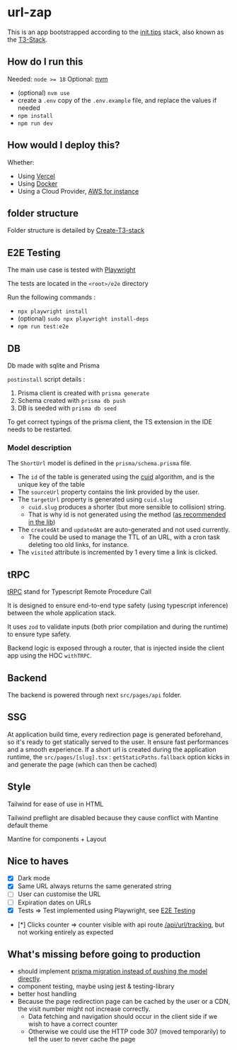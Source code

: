 # url-zap

This is an app bootstrapped according to the [init.tips](https://init.tips) stack, also known as the [T3-Stack](https://create.t3.gg).

## How do I run this

Needed: `node >= 18`
Optional: [nvm](https://github.com/nvm-sh/nvm)

- (optional) `nvm use`
- create a `.env` copy of the `.env.example` file, and replace the values if needed
- `npm install`
- `npm run dev`

## How would I deploy this?

Whether:

- Using [Vercel](https://create.t3.gg/en/deployment/vercel)
- Using [Docker](https://create.t3.gg/en/deployment/docker)
- Using a Cloud Provider, [AWS for instance](https://aws.amazon.com/blogs/mobile/host-a-next-js-ssr-app-with-real-time-data-on-aws-amplify/)

## folder structure

Folder structure is detailed by [Create-T3-stack](https://create.t3.gg/en/folder-structure)

## E2E Testing

The main use case is tested with [Playwright](https://playwright.dev/)

The tests are located in the `<root>/e2e` directory

Run the following commands :

- `npx playwright install`
- (optional) `sudo npx playwright install-deps`
- `npm run test:e2e`

## DB

Db made with sqlite and Prisma

`postinstall` script details :

1. Prisma client is created with `prisma generate`
2. Schema created with `prisma db push`
3. DB is seeded with `prisma db seed`

To get correct typings of the prisma client, the TS extension in the IDE needs to be restarted.

### Model description

The `ShortUrl` model is defined in the `prisma/schema.prisma` file.

- The `id` of the table is generated using the [cuid](https://github.com/paralleldrive/cuid) algorithm, and is the unique key of the table
- The `sourceUrl` property contains the link provided by the user.
- The `targetUrl` property is generated using `cuid.slug`
  - `cuid.slug` produces a shorter (but more sensible to collision) string.
  - That is why id is not generated using the method ([as recommended in the lib](https://github.com/paralleldrive/cuid#short-urls))
- The `createdAt` and `updatedAt` are auto-generated and not used currently.
  - The could be used to manage the TTL of an URL, with a cron task deleting too old links, for instance.
- The `visited` attribute is incremented by 1 every time a link is clicked.

## tRPC

[tRPC](https://trpc.io/) stand for Typescript Remote Procedure Call

It is designed to ensure end-to-end type safety (using typescript inference) between the whole application stack.

It uses `zod` to validate inputs (both prior compilation and during the runtime) to ensure type safety.

Backend logic is exposed through a router, that is injected inside the client app using the HOC `withTRPC`.

## Backend

The backend is powered through next `src/pages/api` folder.

## SSG

At application build time, every redirection page is generated beforehand, so it's ready to get statically served to the user.
It ensure fast performances and a smooth experience.
If a short url is created during the application runtime, the `src/pages/[slug].tsx` : `getStaticPaths.fallback` option kicks in and generate the page (which can then be cached)

## Style

Tailwind for ease of use in HTML

Tailwind preflight are disabled because they cause conflict with Mantine default theme

Mantine for components + Layout

## Nice to haves

- [x] Dark mode
- [x] Same URL always returns the same generated string
- [ ] User can customise the URL
- [ ] Expiration dates on URLs
- [x] Tests => Test implemented using Playwright, see [E2E Testing](#e2e-testing)
- [*] Clicks counter => counter visible with api route [/api/url/tracking](http://localhost:300/api/url.tracking), but not working entirely as expected

## What's missing before going to production

- should implement [prisma migration instead of pushing the model directly](https://www.prisma.io/docs/concepts/components/prisma-migrate/db-push#choosing-db-push-or-prisma-migrate).
- component testing, maybe using jest & testing-library
- better host handling
- Because the page redirection page can be cached by the user or a CDN, the visit number might not increase correctly.
  - Data fetching and navigation should occur in the client side if we wish to have a correct counter
  - Otherwise we could use the HTTP code 307 (moved temporarily) to tell the user to never cache the page
